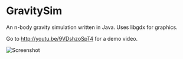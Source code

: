 # GravitySim
An n-body gravity simulation written in Java. Uses libgdx for graphics.

Go to http://youtu.be/9VDshzoSpT4 for a demo video.

![Screenshot](http://i.imgur.com/me8zXCE.png)
